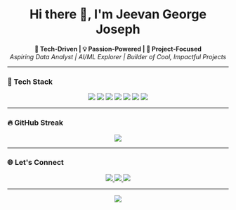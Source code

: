 <!-- README for Jeevan George Joseph -->

<h1 align="center">Hi there 👋, I'm Jeevan George Joseph</h1>
<p align="center">
  <b>🔧 Tech-Driven | 💡 Passion-Powered | 🧪 Project-Focused</b><br>
  <i>Aspiring Data Analyst | AI/ML Explorer | Builder of Cool, Impactful Projects</i>
</p>

---

### 🧠 Tech Stack
<p align="center">
  <img src="https://img.shields.io/badge/Python-3776AB?style=for-the-badge&logo=python&logoColor=white" />
  <img src="https://img.shields.io/badge/Java-007396?style=for-the-badge&logo=java&logoColor=white" />
  <img src="https://img.shields.io/badge/C-A8B9CC?style=for-the-badge&logo=c&logoColor=white" />
  <img src="https://img.shields.io/badge/HTML-E34F26?style=for-the-badge&logo=html5&logoColor=white" />
  <img src="https://img.shields.io/badge/Machine%20Learning-FFCC00?style=for-the-badge&logo=scikit-learn&logoColor=black" />
  <img src="https://img.shields.io/badge/React-20232A?style=for-the-badge&logo=react&logoColor=61DAFB" />
  <img src="https://img.shields.io/badge/Three.js-8E44AD?style=for-the-badge&logo=three.js&logoColor=white" />
</p>

---

### 🔥 GitHub Streak
<p align="center">
  <img src="https://streak-stats.demolab.com?user=jeevanjoseph03&theme=tokyonight&hide_border=false" />
</p>

---

### 🌐 Let's Connect
<p align="center">
  <a href="https://www.linkedin.com/in/jeevan-george-joseph-05a640245/">
    <img src="https://img.shields.io/badge/LinkedIn-0A66C2?style=for-the-badge&logo=linkedin&logoColor=white" />
  </a>
  <a href="https://www.instagram.com/jeevan_.joseph/">
    <img src="https://img.shields.io/badge/Instagram-E4405F?style=for-the-badge&logo=instagram&logoColor=white" />
  </a>
  <a href="https://jeevangeorgejoseph.vercel.app">
    <img src="https://img.shields.io/badge/Portfolio-222222?style=for-the-badge&logo=vercel&logoColor=white" />
  </a>
</p>

---

<p align="center">
  <img src="https://komarev.com/ghpvc/?username=jeevanjoseph03&color=blue" />
</p>

<!-- Optionally add a banner or custom SVG flair here -->

